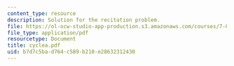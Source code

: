 ```yaml
---
content_type: resource
description: Solution for the recitation problem.
file: https://ol-ocw-studio-app-production.s3.amazonaws.com/courses/7-012-introduction-to-biology-fall-2004/b7d7c5bad764c589b210e28632312430_cyclea.pdf
file_type: application/pdf
resourcetype: Document
title: cyclea.pdf
uid: b7d7c5ba-d764-c589-b210-e28632312430
---
```

